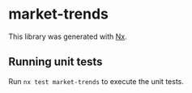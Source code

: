 # market-trends

This library was generated with [Nx](https://nx.dev).

## Running unit tests

Run `nx test market-trends` to execute the unit tests.
